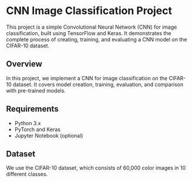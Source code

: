 # CNN Image Classification Project

This project is a simple Convolutional Neural Network (CNN) for image classification, built using TensorFlow and Keras. It demonstrates the complete process of creating, training, and evaluating a CNN model on the CIFAR-10 dataset.


## Overview
In this project, we implement a CNN for image classification on the CIFAR-10 dataset. It covers model creation, training, evaluation, and comparison with pre-trained models.

## Requirements
- Python 3.x
- PyTorch and Keras 
- Jupyter Notebook (optional)

## Dataset
We use the CIFAR-10 dataset, which consists of 60,000 color images in 10 different classes.

